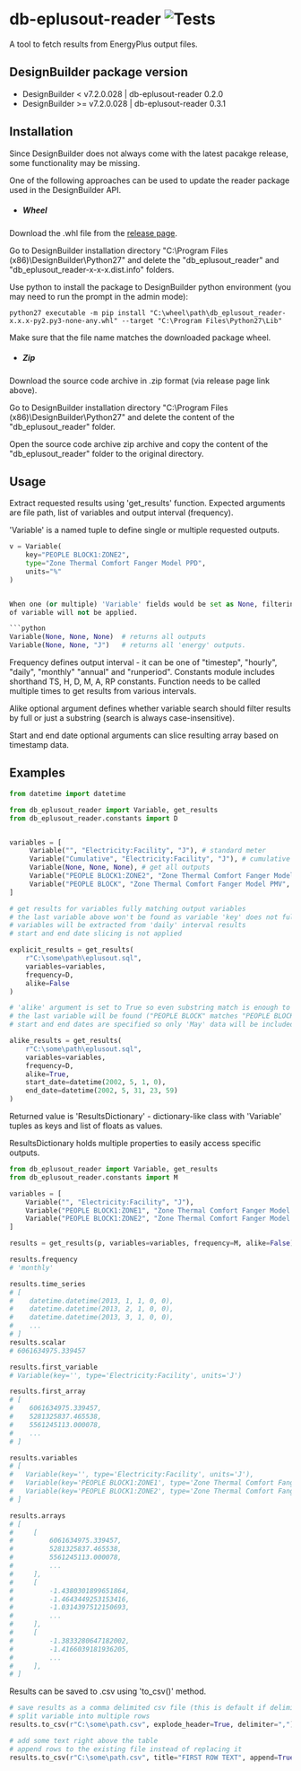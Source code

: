 # db-eplusout-reader ![Tests](https://github.com/DesignBuilderSoftware/db-eplusout-reader/workflows/Tests/badge.svg)
A tool to fetch results from EnergyPlus output files.

DesignBuilder package version
---------------------
+ DesignBuilder < v7.2.0.028  | db-eplusout-reader 0.2.0
+ DesignBuilder >= v7.2.0.028 | db-eplusout-reader 0.3.1

Installation
------------
Since DesignBuilder does not always come with the latest pacakge release, some functionality may be missing.

One of the following approaches can be used to update the reader package used in the DesignBuilder API.

+ ##### Wheel

Download the .whl file from the [release page](https://github.com/DesignBuilderSoftware/db-eplusout-reader/releases).

Go to DesignBuilder installation directory "C:\Program Files (x86)\DesignBuilder\Python27" and delete the "db_eplusout_reader" and "db_eplusout_reader-x-x-x.dist.info" folders.

Use python to install the package to DesignBuilder python environment (you may need to run the prompt in the admin mode):
```commandline
python27 executable -m pip install "C:\wheel\path\db_eplusout_reader-x.x.x-py2.py3-none-any.whl" --target "C:\Program Files\Python27\Lib"
```
Make sure that the file name matches the downloaded package wheel.

+ ##### Zip

Download the source code archive in .zip format (via release page link above).

Go to DesignBuilder installation directory "C:\Program Files (x86)\DesignBuilder\Python27" and delete the content of the "db_eplusout_reader" folder.

Open the source code archive zip archive and copy the content of the "db_eplusout_reader" folder to the original directory.


Usage
-----

Extract requested results using 'get_results' function. Expected arguments are file path, 
list of variables and output interval (frequency).

'Variable' is a named tuple to define single or multiple requested outputs.

```python
v = Variable(
    key="PEOPLE BLOCK1:ZONE2",
    type="Zone Thermal Comfort Fanger Model PPD",
    units="%"
)


When one (or multiple) 'Variable' fields would be set as None, filtering for specific part 
of variable will not be applied.

```python
Variable(None, None, None)  # returns all outputs
Variable(None, None, "J")   # returns all 'energy' outputs.
```

Frequency defines output interval - it can be one of "timestep", "hourly", "daily",
"monthly" "annual" and "runperiod". Constants module includes shorthand TS, H, D, M, A, RP constants.
Function needs to be called multiple times to get results from various intervals.

Alike optional argument defines whether variable search should filter results by
full or just a substring (search is always case-insensitive).

Start and end date optional arguments can slice resulting array based on timestamp data.


Examples
--------
```python
from datetime import datetime

from db_eplusout_reader import Variable, get_results
from db_eplusout_reader.constants import D


variables = [
     Variable("", "Electricity:Facility", "J"), # standard meter
     Variable("Cumulative", "Electricity:Facility", "J"), # cumulative meter
     Variable(None, None, None), # get all outputs
     Variable("PEOPLE BLOCK1:ZONE2", "Zone Thermal Comfort Fanger Model PMV", ""),
     Variable("PEOPLE BLOCK", "Zone Thermal Comfort Fanger Model PMV", "")
]

# get results for variables fully matching output variables
# the last variable above won't be found as variable 'key' does not fully match
# variables will be extracted from 'daily' interval results
# start and end date slicing is not applied

explicit_results = get_results(
    r"C:\some\path\eplusout.sql",
    variables=variables,
    frequency=D,
    alike=False
)

# 'alike' argument is set to True so even substring match is enough to match variable
# the last variable will be found ("PEOPLE BLOCK" matches "PEOPLE BLOCK1:ZONE2")
# start and end dates are specified so only 'May' data will be included

alike_results = get_results(
    r"C:\some\path\eplusout.sql",
    variables=variables,
    frequency=D,
    alike=True,
    start_date=datetime(2002, 5, 1, 0),
    end_date=datetime(2002, 5, 31, 23, 59)
)
```

Returned value is 'ResultsDictionary' - dictionary-like class with 'Variable' tuples as keys and 
list of floats as values.

ResultsDictionary holds multiple properties to easily access specific outputs.

```python
from db_eplusout_reader import Variable, get_results
from db_eplusout_reader.constants import M

variables = [
    Variable("", "Electricity:Facility", "J"),
    Variable("PEOPLE BLOCK1:ZONE1", "Zone Thermal Comfort Fanger Model PMV", ""),
    Variable("PEOPLE BLOCK1:ZONE2", "Zone Thermal Comfort Fanger Model PMV", ""),
]

results = get_results(p, variables=variables, frequency=M, alike=False)

results.frequency
# 'monthly'

results.time_series
# [
#    datetime.datetime(2013, 1, 1, 0, 0),
#    datetime.datetime(2013, 2, 1, 0, 0),
#    datetime.datetime(2013, 3, 1, 0, 0),
#    ...
# ]
results.scalar
# 6061634975.339457

results.first_variable
# Variable(key='', type='Electricity:Facility', units='J')

results.first_array
# [
#    6061634975.339457,
#    5281325837.465538,
#    5561245113.000078,
#    ...
# ]

results.variables
# [
#   Variable(key='', type='Electricity:Facility', units='J'),
#   Variable(key='PEOPLE BLOCK1:ZONE1', type='Zone Thermal Comfort Fanger Model PMV', units=''),
#   Variable(key='PEOPLE BLOCK1:ZONE2', type='Zone Thermal Comfort Fanger Model PMV', units=''),
# ]

results.arrays
# [
#     [
#         6061634975.339457,
#         5281325837.465538,
#         5561245113.000078,
#         ...
#     ],
#     [
#         -1.4380301899651864,
#         -1.4643449253153416,
#         -1.0314397512150693,
#         ...
#     ],
#     [
#         -1.3833280647182002,
#         -1.4166039181936205,
#         ...
#     ],
# ]
```
Results can be saved to .csv using 'to_csv()' method.
```python
# save results as a comma delimited csv file (this is default if delimiter not specified)
# split variable into multiple rows
results.to_csv(r"C:\some\path.csv", explode_header=True, delimiter=",")

# add some text right above the table
# append rows to the existing file instead of replacing it
results.to_csv(r"C:\some\path.csv", title="FIRST ROW TEXT", append=True)
```
